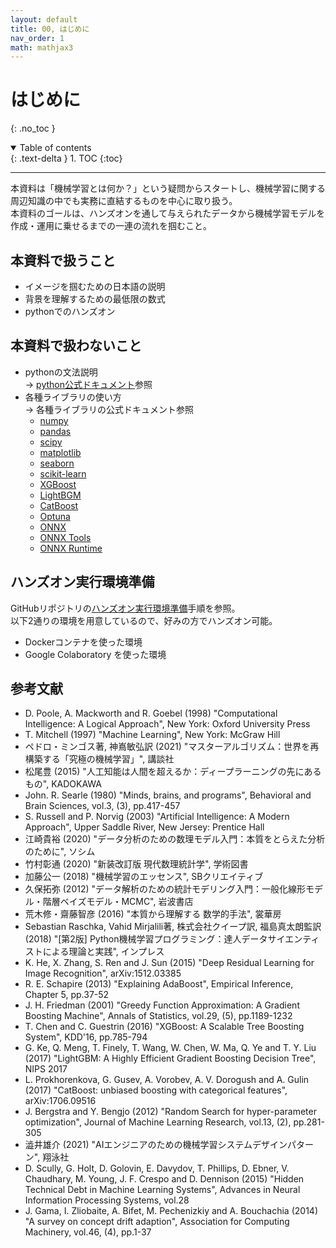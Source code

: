 ```yaml
---
layout: default
title: 00, はじめに
nav_order: 1
math: mathjax3
---
```


# はじめに
{: .no_toc }

<details open markdown="block">
  <summary>
    Table of contents
  </summary>
  {: .text-delta }
1. TOC
{:toc}
</details>

---


本資料は「機械学習とは何か？」という疑問からスタートし、機械学習に関する周辺知識の中でも実務に直結するものを中心に取り扱う。  
本資料のゴールは、ハンズオンを通して与えられたデータから機械学習モデルを作成・運用に乗せるまでの一連の流れを掴むこと。  

## 本資料で扱うこと

- イメージを掴むための日本語の説明
- 背景を理解するための最低限の数式
- pythonでのハンズオン

## 本資料で扱わないこと

- pythonの文法説明  
  &rarr; [python公式ドキュメント](https://www.python.org/)参照
- 各種ライブラリの使い方  
  &rarr; 各種ライブラリの公式ドキュメント参照  
    - [numpy](https://numpy.org/)
    - [pandas](https://pandas.pydata.org/)
    - [scipy](https://scipy.org/)
    - [matplotlib](https://matplotlib.org/)
    - [seaborn](https://seaborn.pydata.org/)
    - [scikit-learn](https://scikit-learn.org/stable/)
    - [XGBoost](https://xgboost.ai/)
    - [LightBGM](https://lightgbm.readthedocs.io/en/latest/)
    - [CatBoost](https://catboost.ai/)
    - [Optuna](https://optuna.org/)
    - [ONNX](https://onnx.ai/)
    - [ONNX Tools](https://github.com/onnx/onnxmltools)
    - [ONNX Runtime](https://onnxruntime.ai/)

## ハンズオン実行環境準備

GitHubリポジトリの[ハンズオン実行環境準備](https://github.com/suchu3/studyML#studyml)手順を参照。  
以下2通りの環境を用意しているので、好みの方でハンズオン可能。

- Dockerコンテナを使った環境
- Google Colaboratory を使った環境

## 参考文献

- D. Poole, A. Mackworth and R. Goebel (1998) "Computational Intelligence: A Logical Approach", New York: Oxford University Press
- T. Mitchell (1997) "Machine Learning", New York: McGraw Hill
- ペドロ・ミンゴス著, 神嶌敏弘訳 (2021) "マスターアルゴリズム：世界を再構築する「究極の機械学習」", 講談社
- 松尾豊 (2015) "人工知能は人間を超えるか：ディープラーニングの先にあるもの", KADOKAWA
- John. R. Searle (1980) "Minds, brains, and programs", Behavioral and Brain Sciences, vol.3, (3), pp.417-457
- S. Russell and P. Norvig (2003) "Artificial Intelligence: A Modern Approach", Upper Saddle River, New Jersey: Prentice Hall
- 江崎貴裕 (2020) "データ分析のための数理モデル入門：本質をとらえた分析のために", ソシム
- 竹村彰通 (2020) "新装改訂版 現代数理統計学", 学術図書
- 加藤公一 (2018) "機械学習のエッセンス", SBクリエイティブ
- 久保拓弥 (2012) "データ解析のための統計モデリング入門：一般化線形モデル・階層ベイズモデル・MCMC", 岩波書店
- 荒木修・齋藤智彦 (2016) "本質から理解する 数学的手法", 裳華房
- Sebastian Raschka, Vahid Mirjalili著, 株式会社クイープ訳, 福島真太朗監訳 (2018) "[第2版] Python機械学習プログラミング：達人データサイエンティストによる理論と実践", インプレス
- K. He, X. Zhang, S. Ren and J. Sun (2015) "Deep Residual Learning for Image Recognition", arXiv:1512.03385
- R. E. Schapire (2013) "Explaining AdaBoost", Empirical Inference, Chapter 5, pp.37-52
- J. H. Friedman (2001) "Greedy Function Approximation: A Gradient Boosting Machine", Annals of Statistics, vol.29, (5), pp.1189-1232
- T. Chen and C. Guestrin (2016) "XGBoost: A Scalable Tree Boosting System", KDD'16, pp.785-794
- G. Ke, Q. Meng, T. Finely, T. Wang, W. Chen, W. Ma, Q. Ye and T. Y. Liu (2017) "LightGBM: A Highly Efficient Gradient Boosting Decision Tree", NIPS 2017
- L. Prokhorenkova, G. Gusev, A. Vorobev, A. V. Dorogush and A. Gulin (2017) "CatBoost: unbiased boosting with categorical features", 	arXiv:1706.09516
- J. Bergstra and Y. Bengjo (2012) "Random Search for hyper-parameter optimization", Journal of Machine Learning Research, vol.13, (2), pp.281-305
- 澁井雄介 (2021) "AIエンジニアのための機械学習システムデザインパターン", 翔泳社
- D. Scully, G. Holt, D. Golovin, E. Davydov, T. Phillips, D. Ebner, V. Chaudhary, M. Young, J. F. Crespo and D. Dennison (2015) "Hidden Technical Debt in Machine Learning Systems", Advances in Neural Information Processing Systems, vol.28
- J. Gama, I. Zliobaite, A. Bifet, M. Pechenizkiy and A. Bouchachia (2014) "A survey on concept drift adaption", Association for Computing Machinery, vol.46, (4), pp.1-37